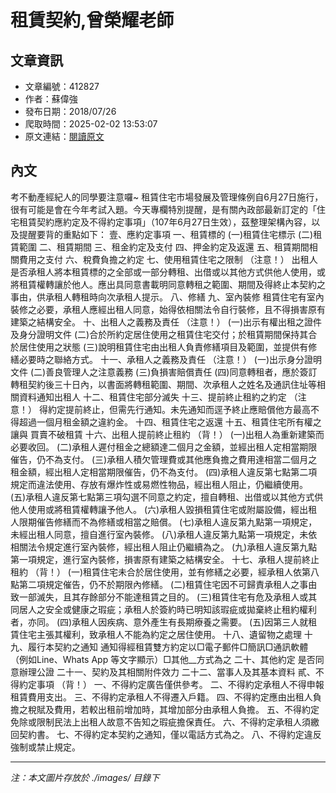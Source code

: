 # 租賃契約,曾榮耀老師

## 文章資訊
- 文章編號：412827
- 作者：蘇偉強
- 發布日期：2018/07/26
- 爬取時間：2025-02-02 13:53:07
- 原文連結：[閱讀原文](https://real-estate.get.com.tw/Columns/detail.aspx?no=412827)

## 內文
考不動產經紀人的同學要注意囉~
租賃住宅市場發展及管理條例自6月27日施行，很有可能是會在今年考試入題。今天專欄特別提醒，是有關內政部最新訂定的「住宅租賃契約應約定及不得約定事項」（107年6月27日生效），茲整理架構內容，以及提醒要背的重點如下：
壹、應約定事項
一、租賃標的
(一)租賃住宅標示
(二)租賃範圍
二、租賃期間
三、租金約定及支付
四、押金約定及返還
五、租賃期間相關費用之支付
六、稅費負擔之約定
七、使用租賃住宅之限制
（注意！）
出租人是否承租人將本租賃標的之全部或一部分轉租、出借或以其他方式供他人使用，或將租賃權轉讓於他人。應出具同意書載明同意轉租之範圍、期間及得終止本契約之事由，供承租人轉租時向次承租人提示。
八、修繕
九、室內裝修
租賃住宅有室內裝修之必要，承租人應經出租人同意，始得依相關法令自行裝修，且不得損害原有建築之結構安全。
十、出租人之義務及責任
（注意！）
(一)出示有權出租之證件及身分證明文件
(二)合於所約定居住使用之租賃住宅交付；於租賃期間保持其合於居住使用之狀態
(三)說明租賃住宅由出租人負責修繕項目及範圍，並提供有修繕必要時之聯絡方式。
十一、承租人之義務及責任
（注意！）
(一)出示身分證明文件
(二)善良管理人之注意義務
(三)負損害賠償責任
(四)同意轉租者，應於簽訂轉租契約後三十日內，以書面將轉租範圍、期間、次承租人之姓名及通訊住址等相關資料通知出租人
十二、租賃住宅部分滅失
十三、提前終止租約之約定
（注意！）
得約定提前終止，但需先行通知。未先通知而逕予終止應賠償他方最高不得超過一個月租金額之違約金。
十四、租賃住宅之返還
十五、租賃住宅所有權之讓與
買賣不破租賃
十六、出租人提前終止租約
（背！）
(一)出租人為重新建築而必要收回。
(二)承租人遲付租金之總額達二個月之金額，並經出租人定相當期限催告，仍不為支付。
(三)承租人積欠管理費或其他應負擔之費用達相當二個月之租金額，經出租人定相當期限催告，仍不為支付。
(四)承租人違反第七點第二項規定而違法使用、存放有爆炸性或易燃性物品，經出租人阻止，仍繼續使用。
(五)承租人違反第七點第三項勾選不同意之約定，擅自轉租、出借或以其他方式供他人使用或將租賃權轉讓予他人。
(六)承租人毀損租賃住宅或附屬設備，經出租人限期催告修繕而不為修繕或相當之賠償。
(七)承租人違反第九點第一項規定，未經出租人同意，擅自進行室內裝修。
(八)承租人違反第九點第一項規定，未依相關法令規定進行室內裝修，經出租人阻止仍繼續為之。
(九)承租人違反第九點第一項規定，進行室內裝修，損害原有建築之結構安全。
十七、承租人提前終止租約
（背！）
(一)租賃住宅未合於居住使用，並有修繕之必要，經承租人依第八點第二項規定催告，仍不於期限內修繕。
(二)租賃住宅因不可歸責承租人之事由致一部滅失，且其存餘部分不能達租賃之目的。
(三)租賃住宅有危及承租人或其同居人之安全或健康之瑕疵；承租人於簽約時已明知該瑕疵或拋棄終止租約權利者，亦同。
(四)承租人因疾病、意外產生有長期療養之需要。
(五)因第三人就租賃住宅主張其權利，致承租人不能為約定之居住使用。
十八、遺留物之處理
十九、履行本契約之通知
通知得經租賃雙方約定以□電子郵件□簡訊□通訊軟體（例如Line、Whats App 等文字顯示）□其他__方式為之
二十、其他約定
是否同意辦理公證
二十一、契約及其相關附件效力
二十二、當事人及其基本資料
貳、不得約定事項
（背！）
一、不得約定廣告僅供參考。
二、不得約定承租人不得申報租賃費用支出。
三、不得約定承租人不得遷入戶籍。
四、不得約定應由出租人負擔之稅賦及費用，若較出租前增加時，其增加部分由承租人負擔。
五、不得約定免除或限制民法上出租人故意不告知之瑕疵擔保責任。
六、不得約定承租人須繳回契約書。
七、不得約定本契約之通知，僅以電話方式為之。
八、不得約定違反強制或禁止規定。

---
*注：本文圖片存放於 ./images/ 目錄下*
